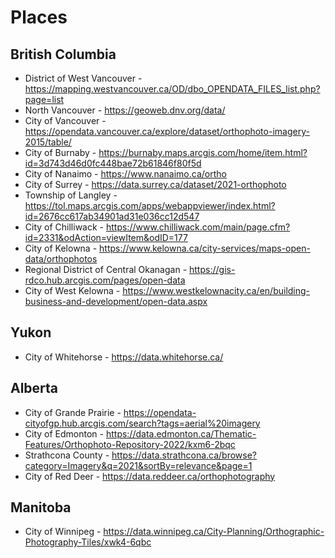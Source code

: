 # Places

## British Columbia
- District of West Vancouver - https://mapping.westvancouver.ca/OD/dbo_OPENDATA_FILES_list.php?page=list
- North Vancouver - https://geoweb.dnv.org/data/
- City of Vancouver - https://opendata.vancouver.ca/explore/dataset/orthophoto-imagery-2015/table/
- City of Burnaby - https://burnaby.maps.arcgis.com/home/item.html?id=3d743d46d0fc448bae72b61846f80f5d
- City of Nanaimo - https://www.nanaimo.ca/ortho
- City of Surrey - https://data.surrey.ca/dataset/2021-orthophoto
- Township of Langley - https://tol.maps.arcgis.com/apps/webappviewer/index.html?id=2676cc617ab34901ad31e036cc12d547
- City of Chilliwack - https://www.chilliwack.com/main/page.cfm?id=2331&odAction=viewItem&odID=177
- City of Kelowna - https://www.kelowna.ca/city-services/maps-open-data/orthophotos
- Regional District of Central Okanagan - https://gis-rdco.hub.arcgis.com/pages/open-data
- City of West Kelowna - https://www.westkelownacity.ca/en/building-business-and-development/open-data.aspx

## Yukon
- City of Whitehorse - https://data.whitehorse.ca/

## Alberta
- City of Grande Prairie - https://opendata-cityofgp.hub.arcgis.com/search?tags=aerial%20imagery
- City of Edmonton - https://data.edmonton.ca/Thematic-Features/Orthophoto-Repository-2022/kxm6-2bqc
- Strathcona County - https://data.strathcona.ca/browse?category=Imagery&q=2021&sortBy=relevance&page=1
- City of Red Deer - https://data.reddeer.ca/orthophotography

## Manitoba
- City of Winnipeg - https://data.winnipeg.ca/City-Planning/Orthographic-Photography-Tiles/xwk4-6qbc
